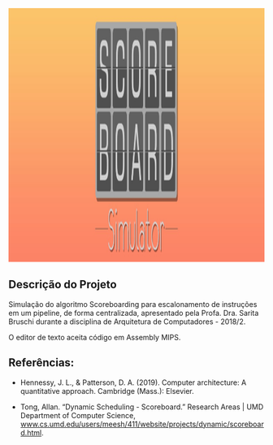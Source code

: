<p align="center">
<img src="/static/images/score_logo.jpg" alt="Logo" height=500px>
</p>

## Descrição do Projeto

Simulação do algoritmo Scoreboarding para escalonamento de instruções em um pipeline, de forma centralizada, apresentado pela Profa. Dra. Sarita Bruschi durante a disciplina de Arquitetura de Computadores - 2018/2. 

O editor de texto aceita código em Assembly MIPS.

## Referências:

* Hennessy, J. L., & Patterson, D. A. (2019). Computer architecture: A quantitative approach. Cambridge (Mass.): Elsevier.

* Tong, Allan. “Dynamic Scheduling - Scoreboard.” Research Areas | UMD Department of Computer Science, www.cs.umd.edu/users/meesh/411/website/projects/dynamic/scoreboard.html.